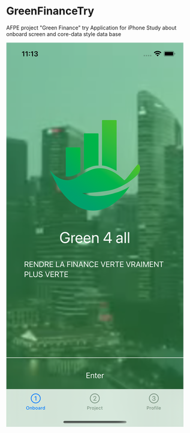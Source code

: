 # GreenFinanceTry
AFPE project "Green Finance" try
Application for iPhone
Study about onboard screen and core-data style data base 

![Alt Text](/images/simulator1.png)
